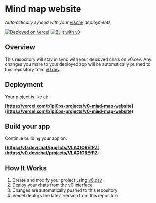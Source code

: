 # Mind map website

*Automatically synced with your [v0.dev](https://v0.dev) deployments*

[![Deployed on Vercel](https://img.shields.io/badge/Deployed%20on-Vercel-black?style=for-the-badge&logo=vercel)](https://vercel.com/b1pl0bs-projects/v0-mind-map-website)
[![Built with v0](https://img.shields.io/badge/Built%20with-v0.dev-black?style=for-the-badge)](https://v0.dev/chat/projects/VLAXfOREfPZ)

## Overview

This repository will stay in sync with your deployed chats on [v0.dev](https://v0.dev).
Any changes you make to your deployed app will be automatically pushed to this repository from [v0.dev](https://v0.dev).

## Deployment

Your project is live at:

**[https://vercel.com/b1pl0bs-projects/v0-mind-map-website](https://vercel.com/b1pl0bs-projects/v0-mind-map-website)**

## Build your app

Continue building your app on:

**[https://v0.dev/chat/projects/VLAXfOREfPZ](https://v0.dev/chat/projects/VLAXfOREfPZ)**

## How It Works

1. Create and modify your project using [v0.dev](https://v0.dev)
2. Deploy your chats from the v0 interface
3. Changes are automatically pushed to this repository
4. Vercel deploys the latest version from this repository